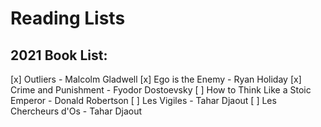 # Reading Lists

## 2021 Book List:

[x]  Outliers - Malcolm Gladwell
[x]  Ego is the Enemy - Ryan Holiday
[x]  Crime and Punishment - Fyodor Dostoevsky
[ ]  How to Think Like a Stoic Emperor - Donald Robertson
[ ]  Les Vigiles - Tahar Djaout
[ ]  Les Chercheurs d'Os - Tahar Djaout
